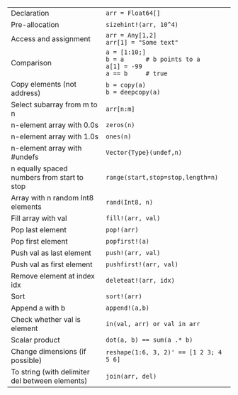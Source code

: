 |                                                 |                                                                                      |
| ----------------------------------------------- | ------------------------------------------------------------------------------------ |
| Declaration                                     | `arr = Float64[]`                                                                    |
| Pre-allocation                                  | `sizehint!(arr, 10^4)`                                                               |
| Access and assignment	                          | `arr = Any[1,2]`<br>`arr[1] = "Some text"`                                           |
| Comparison                                      | `a = [1:10;]`<br>`b = a      # b points to a`<br>`a[1] = -99`<br>`a == b     # true` |
| Copy elements (not address)                     | `b = copy(a)`<br>`b = deepcopy(a)`                                                   |
| Select subarray from m to n                     | `arr[n:m]`                                                                           |
| n-element array with 0.0s                       | `zeros(n)`                                                                           |
| n-element array with 1.0s                       | `ones(n)`                                                                            |
| n-element array with #undefs                    | `Vector{Type}(undef,n)`                                                              |
| n equally spaced numbers from start to stop     | `range(start,stop=stop,length=n)`                                                    |
| Array with n random Int8 elements               | `rand(Int8, n)`                                                                      |
| Fill array with val                             | `fill!(arr, val)`                                                                    |
| Pop last element                                | `pop!(arr)`                                                                          |
| Pop first element                               | `popfirst!(a)`                                                                       |
| Push val as last element                        | `push!(arr, val)`                                                                    |
| Push val as first element                       | `pushfirst!(arr, val)`                                                               |
| Remove element at index idx                     | `deleteat!(arr, idx)`                                                                |
| Sort                                            | `sort!(arr)`                                                                         |
| Append a with b                                 | `append!(a,b)`                                                                       |
| Check whether val is element                    | `in(val, arr) or val in arr`                                                         |
| Scalar product                                  | `dot(a, b) == sum(a .* b)`                                                           |
| Change dimensions (if possible)                 | `reshape(1:6, 3, 2)' == [1 2 3; 4 5 6]`                                              |
| To string (with delimiter del between elements) | `join(arr, del)`                                                                     |
